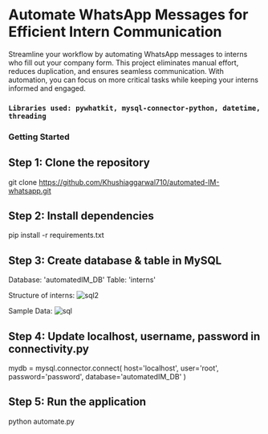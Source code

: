 # **Automate WhatsApp Messages for Efficient Intern Communication**

Streamline your workflow by automating WhatsApp messages to interns who fill out your company form. This project eliminates manual effort, reduces duplication, and ensures seamless communication. With automation, you can focus on more critical tasks while keeping your interns informed and engaged.

### ``` Libraries used: pywhatkit, mysql-connector-python, datetime, threading  ```

### Getting Started

## Step 1: Clone the repository
git clone https://github.com/Khushiaggarwal710/automated-IM-whatsapp.git

## Step 2: Install dependencies
pip install -r requirements.txt

## Step 3: Create database & table in MySQL
Database: 'automatedIM_DB'
Table: 'interns' 

Structure of interns:
![sql2](https://github.com/Khushiaggarwal710/automated-IM-whatsapp/assets/107229428/8848b1ed-25f3-4dbf-9950-cb850034d10d)

Sample Data:
![sql](https://github.com/Khushiaggarwal710/automated-IM-whatsapp/assets/107229428/03e248b3-3285-4ac4-81da-06157dfb8669)

## Step 4: Update localhost, username, password in connectivity.py
mydb = mysql.connector.connect(
        host='localhost',
        user='root',
        password='password',
        database='automatedIM_DB'
)

## Step 5: Run the application
python automate.py
